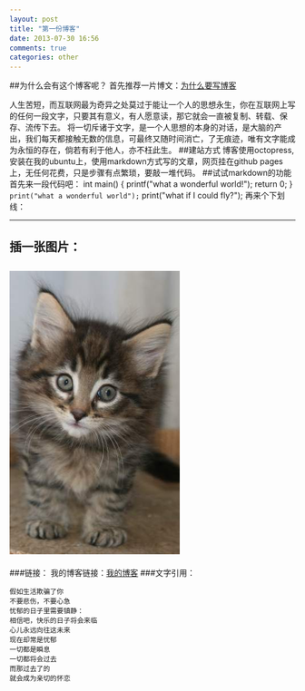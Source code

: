 ```yaml
---
layout: post
title: "第一份博客"
date: 2013-07-30 16:56
comments: true
categories: other
---
```

##为什么会有这个博客呢？
首先推荐一片博文：[为什么要写博客](http://mindhacks.cn/2009/02/15/why-you-should-start-blogging-now/)

人生苦短，而互联网最为奇异之处莫过于能让一个人的思想永生，你在互联网上写的任何一段文字，只要其有意义，有人愿意读，那它就会一直被复制、转载、保存、流传下去。
将一切斥诸于文字，是一个人思想的本身的对话，是大脑的产出，我们每天都接触无数的信息，可最终又随时间消亡，了无痕迹，唯有文字能成为永恒的存在，倘若有利于他人，亦不枉此生。
##建站方式
博客使用octopress,安装在我的ubuntu上，使用markdown方式写的文章，网页挂在github pages上，无任何花费，只是步骤有点繁琐，要敲一堆代码。
##试试markdown的功能
首先来一段代码吧：
	int main()
	{
		printf("what a wonderful world!");
		return 0;
	}
`print("what a wonderful world");`
    print("what if I could fly?");
再来个下划线：
***
插一张图片：
---
![my image](/images/500.jpeg)
---
###链接：
我的博客链接：[我的博客](http://hyphenlee.github.io)
###文字引用：
>
	假如生活欺骗了你
	不要悲伤，不要心急
	忧郁的日子里需要镇静：
	相信吧，快乐的日子将会来临
	心儿永远向往这未来
	现在却常是忧郁
	一切都是瞬息
	一切都将会过去
	而那过去了的
	就会成为亲切的怀恋

